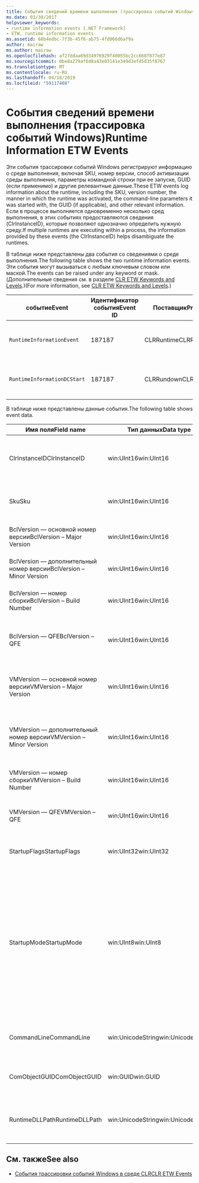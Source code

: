 ```yaml
---
title: События сведений времени выполнения (трассировка событий Windows)
ms.date: 03/30/2017
helpviewer_keywords:
- runtime information events [.NET Framework]
- ETW, runtime information events
ms.assetid: 68b4edbc-7f3b-45f6-ab75-4fd066d6af9a
author: mairaw
ms.author: mairaw
ms.openlocfilehash: af27ddaa69d34976929f40055bc2cc668f877e87
ms.sourcegitcommit: 0be8a279af6d8a43e03141e349d3efd5d35f8767
ms.translationtype: MT
ms.contentlocale: ru-RU
ms.lasthandoff: 04/18/2019
ms.locfileid: "59117408"
---
```

# <a name="runtime-information-etw-events"></a><span data-ttu-id="b708a-102">События сведений времени выполнения (трассировка событий Windows)</span><span class="sxs-lookup"><span data-stu-id="b708a-102">Runtime Information ETW Events</span></span>
<span data-ttu-id="b708a-103">Эти события трассировки событий Windows регистрируют информацию о среде выполнения, включая SKU, номер версии, способ активизации среды выполнения, параметры командной строки при ее запуске, GUID (если применимо) и другие релевантные данные.</span><span class="sxs-lookup"><span data-stu-id="b708a-103">These ETW events log information about the runtime, including the SKU, version number, the manner in which the runtime was activated, the command-line parameters it was started with, the GUID (if applicable), and other relevant information.</span></span> <span data-ttu-id="b708a-104">Если в процессе выполняется одновременно несколько сред выполнения, в этих событиях предоставляются сведения (ClrInstanceID), которые позволяют однозначно определить нужную среду.</span><span class="sxs-lookup"><span data-stu-id="b708a-104">If multiple runtimes are executing within a process, the information provided by these events (the ClrInstanceID) helps disambiguate the runtimes.</span></span>  
  
 <span data-ttu-id="b708a-105">В таблице ниже представлены два события со сведениями о среде выполнения.</span><span class="sxs-lookup"><span data-stu-id="b708a-105">The following table shows the two runtime information events.</span></span> <span data-ttu-id="b708a-106">Эти события могут вызываться с любым ключевым словом или маской.</span><span class="sxs-lookup"><span data-stu-id="b708a-106">The events can be raised under any keyword or mask.</span></span> <span data-ttu-id="b708a-107">(Дополнительные сведения см. в разделе [CLR ETW Keywords and Levels](../../../docs/framework/performance/clr-etw-keywords-and-levels.md).)</span><span class="sxs-lookup"><span data-stu-id="b708a-107">(For more information, see [CLR ETW Keywords and Levels](../../../docs/framework/performance/clr-etw-keywords-and-levels.md).)</span></span>  
  
|<span data-ttu-id="b708a-108">событие</span><span class="sxs-lookup"><span data-stu-id="b708a-108">Event</span></span>|<span data-ttu-id="b708a-109">Идентификатор события</span><span class="sxs-lookup"><span data-stu-id="b708a-109">Event ID</span></span>|<span data-ttu-id="b708a-110">Поставщик</span><span class="sxs-lookup"><span data-stu-id="b708a-110">Provider</span></span>|<span data-ttu-id="b708a-111">Описание</span><span class="sxs-lookup"><span data-stu-id="b708a-111">Description</span></span>|  
|-----------|--------------|--------------|-----------------|  
|`RuntimeInformationEvent`|<span data-ttu-id="b708a-112">187</span><span class="sxs-lookup"><span data-stu-id="b708a-112">187</span></span>|<span data-ttu-id="b708a-113">CLRRuntime</span><span class="sxs-lookup"><span data-stu-id="b708a-113">CLRRuntime</span></span>|<span data-ttu-id="b708a-114">Вызывается при загрузке среды выполнения.</span><span class="sxs-lookup"><span data-stu-id="b708a-114">Raised when a runtime is loaded.</span></span>|  
|`RuntimeInformationDCStart`|<span data-ttu-id="b708a-115">187</span><span class="sxs-lookup"><span data-stu-id="b708a-115">187</span></span>|<span data-ttu-id="b708a-116">CLRRundown</span><span class="sxs-lookup"><span data-stu-id="b708a-116">CLRRundown</span></span>|<span data-ttu-id="b708a-117">Перечисляет загруженные среды выполнения.</span><span class="sxs-lookup"><span data-stu-id="b708a-117">Enumerates the runtimes that are loaded.</span></span>|  
  
 <span data-ttu-id="b708a-118">В таблице ниже представлены данные события.</span><span class="sxs-lookup"><span data-stu-id="b708a-118">The following table shows event data.</span></span>  
  
|<span data-ttu-id="b708a-119">Имя поля</span><span class="sxs-lookup"><span data-stu-id="b708a-119">Field name</span></span>|<span data-ttu-id="b708a-120">Тип данных</span><span class="sxs-lookup"><span data-stu-id="b708a-120">Data type</span></span>|<span data-ttu-id="b708a-121">Описание</span><span class="sxs-lookup"><span data-stu-id="b708a-121">Description</span></span>|  
|----------------|---------------|-----------------|  
|<span data-ttu-id="b708a-122">ClrInstanceID</span><span class="sxs-lookup"><span data-stu-id="b708a-122">ClrInstanceID</span></span>|<span data-ttu-id="b708a-123">win:UInt16</span><span class="sxs-lookup"><span data-stu-id="b708a-123">win:UInt16</span></span>|<span data-ttu-id="b708a-124">Уникальный идентификатор экземпляра CLR или CoreCLR.</span><span class="sxs-lookup"><span data-stu-id="b708a-124">Unique ID for the instance of CLR or CoreCLR.</span></span>|  
|<span data-ttu-id="b708a-125">Sku</span><span class="sxs-lookup"><span data-stu-id="b708a-125">Sku</span></span>|<span data-ttu-id="b708a-126">win:UInt16</span><span class="sxs-lookup"><span data-stu-id="b708a-126">win:UInt16</span></span>|<span data-ttu-id="b708a-127">1 — Desktop CLR.</span><span class="sxs-lookup"><span data-stu-id="b708a-127">1 – Desktop CLR.</span></span><br /><br /> <span data-ttu-id="b708a-128">2 — CoreCLR.</span><span class="sxs-lookup"><span data-stu-id="b708a-128">2 – CoreCLR.</span></span>|  
|<span data-ttu-id="b708a-129">BclVersion — основной номер версии</span><span class="sxs-lookup"><span data-stu-id="b708a-129">BclVersion – Major Version</span></span>|<span data-ttu-id="b708a-130">win:UInt16</span><span class="sxs-lookup"><span data-stu-id="b708a-130">win:UInt16</span></span>|<span data-ttu-id="b708a-131">Основной номер версии библиотеки mscorlib.dll.</span><span class="sxs-lookup"><span data-stu-id="b708a-131">Major version of mscorlib.dll.</span></span>|  
|<span data-ttu-id="b708a-132">BclVersion — дополнительный номер версии</span><span class="sxs-lookup"><span data-stu-id="b708a-132">BclVersion – Minor Version</span></span>|<span data-ttu-id="b708a-133">win:UInt16</span><span class="sxs-lookup"><span data-stu-id="b708a-133">win:UInt16</span></span>|<span data-ttu-id="b708a-134">Дополнительный номер версии библиотеки mscorlib.dll.</span><span class="sxs-lookup"><span data-stu-id="b708a-134">Minor version number of mscorlib.dll.</span></span>|  
|<span data-ttu-id="b708a-135">BclVersion — номер сборки</span><span class="sxs-lookup"><span data-stu-id="b708a-135">BclVersion – Build Number</span></span>|<span data-ttu-id="b708a-136">win:UInt16</span><span class="sxs-lookup"><span data-stu-id="b708a-136">win:UInt16</span></span>|<span data-ttu-id="b708a-137">Номер сборки библиотеки mscorlib.dll.</span><span class="sxs-lookup"><span data-stu-id="b708a-137">Build number of mscorlib.dll.</span></span>|  
|<span data-ttu-id="b708a-138">BclVersion — QFE</span><span class="sxs-lookup"><span data-stu-id="b708a-138">BclVersion – QFE</span></span>|<span data-ttu-id="b708a-139">win:UInt16</span><span class="sxs-lookup"><span data-stu-id="b708a-139">win:UInt16</span></span>|<span data-ttu-id="b708a-140">Номер версии исправления библиотеки mscorlib.dll.</span><span class="sxs-lookup"><span data-stu-id="b708a-140">Hotfix version number of mscorlib.dll.</span></span>|  
|<span data-ttu-id="b708a-141">VMVersion — основной номер версии</span><span class="sxs-lookup"><span data-stu-id="b708a-141">VMVersion – Major Version</span></span>|<span data-ttu-id="b708a-142">win:UInt16</span><span class="sxs-lookup"><span data-stu-id="b708a-142">win:UInt16</span></span>|<span data-ttu-id="b708a-143">Версия clr.dll или coreclr.dll в зависимости от номера SKU.</span><span class="sxs-lookup"><span data-stu-id="b708a-143">Version of clr.dll or coreclr.dll, depending on SKU.</span></span>|  
|<span data-ttu-id="b708a-144">VMVersion — дополнительный номер версии</span><span class="sxs-lookup"><span data-stu-id="b708a-144">VMVersion – Minor Version</span></span>|<span data-ttu-id="b708a-145">win:UInt16</span><span class="sxs-lookup"><span data-stu-id="b708a-145">win:UInt16</span></span>|<span data-ttu-id="b708a-146">Дополнительный номер версии clr.dll или coreclr.dll в зависимости от номера SKU.</span><span class="sxs-lookup"><span data-stu-id="b708a-146">Minor version of clr.dll or coreclr.dll, depending on SKU.</span></span>|  
|<span data-ttu-id="b708a-147">VMVersion — номер сборки</span><span class="sxs-lookup"><span data-stu-id="b708a-147">VMVersion – Build Number</span></span>|<span data-ttu-id="b708a-148">win:UInt16</span><span class="sxs-lookup"><span data-stu-id="b708a-148">win:UInt16</span></span>|<span data-ttu-id="b708a-149">Номер сборки библиотеки clr.dll или coreclr.dll.</span><span class="sxs-lookup"><span data-stu-id="b708a-149">Build number of clr.dll or coreclr.dll.</span></span>|  
|<span data-ttu-id="b708a-150">VMVersion — QFE</span><span class="sxs-lookup"><span data-stu-id="b708a-150">VMVersion – QFE</span></span>|<span data-ttu-id="b708a-151">win:UInt16</span><span class="sxs-lookup"><span data-stu-id="b708a-151">win:UInt16</span></span>|<span data-ttu-id="b708a-152">Номер исправления библиотеки clr.dll или coreclr.dll.</span><span class="sxs-lookup"><span data-stu-id="b708a-152">Hotfix version number of clr.dll or coreclr.dll.</span></span>|  
|<span data-ttu-id="b708a-153">StartupFlags</span><span class="sxs-lookup"><span data-stu-id="b708a-153">StartupFlags</span></span>|<span data-ttu-id="b708a-154">win:UInt32</span><span class="sxs-lookup"><span data-stu-id="b708a-154">win:UInt32</span></span>|<span data-ttu-id="b708a-155">Флаги загрузки, определенные в mscoree.h.</span><span class="sxs-lookup"><span data-stu-id="b708a-155">Startup flags defined in mscoree.h.</span></span>|  
|<span data-ttu-id="b708a-156">StartupMode</span><span class="sxs-lookup"><span data-stu-id="b708a-156">StartupMode</span></span>|<span data-ttu-id="b708a-157">win:UInt8</span><span class="sxs-lookup"><span data-stu-id="b708a-157">win:UInt8</span></span>|<span data-ttu-id="b708a-158">0x01 — управляемый исполняемый файл.</span><span class="sxs-lookup"><span data-stu-id="b708a-158">0x01 - Managed executable.</span></span><br /><br /> <span data-ttu-id="b708a-159">0x02 — размещенная среда CLR.</span><span class="sxs-lookup"><span data-stu-id="b708a-159">0x02 - Hosted CLR.</span></span><br /><br /> <span data-ttu-id="b708a-160">0x04 — управляемая модель взаимодействия C++.</span><span class="sxs-lookup"><span data-stu-id="b708a-160">0x04 - C++ managed interop.</span></span><br /><br /> <span data-ttu-id="b708a-161">0x08 — активация COM.</span><span class="sxs-lookup"><span data-stu-id="b708a-161">0x08 - COM-activated.</span></span><br /><br /> <span data-ttu-id="b708a-162">0x10 — другое.</span><span class="sxs-lookup"><span data-stu-id="b708a-162">0x10 - Other.</span></span>|  
|<span data-ttu-id="b708a-163">CommandLine</span><span class="sxs-lookup"><span data-stu-id="b708a-163">CommandLine</span></span>|<span data-ttu-id="b708a-164">win:UnicodeString</span><span class="sxs-lookup"><span data-stu-id="b708a-164">win:UnicodeString</span></span>|<span data-ttu-id="b708a-165">Отличное от NULL значение только для StartupMode=0x01.</span><span class="sxs-lookup"><span data-stu-id="b708a-165">Non-null only if StartupMode=0x01.</span></span>|  
|<span data-ttu-id="b708a-166">ComObjectGUID</span><span class="sxs-lookup"><span data-stu-id="b708a-166">ComObjectGUID</span></span>|<span data-ttu-id="b708a-167">win:GUID</span><span class="sxs-lookup"><span data-stu-id="b708a-167">win:GUID</span></span>|<span data-ttu-id="b708a-168">Отличное от NULL значение только для StartupMode=0x08.</span><span class="sxs-lookup"><span data-stu-id="b708a-168">Non-null only if StartupMode=0x08.</span></span>|  
|<span data-ttu-id="b708a-169">RuntimeDLLPath</span><span class="sxs-lookup"><span data-stu-id="b708a-169">RuntimeDLLPath</span></span>|<span data-ttu-id="b708a-170">win:UnicodeString</span><span class="sxs-lookup"><span data-stu-id="b708a-170">win:UnicodeString</span></span>|<span data-ttu-id="b708a-171">Путь к DLL-файлу среды CLR, который был загружен в процесс.</span><span class="sxs-lookup"><span data-stu-id="b708a-171">Path to the CLR .dll file that was loaded into the process.</span></span>|  
  
## <a name="see-also"></a><span data-ttu-id="b708a-172">См. также</span><span class="sxs-lookup"><span data-stu-id="b708a-172">See also</span></span>

- [<span data-ttu-id="b708a-173">События трассировки событий Windows в среде CLR</span><span class="sxs-lookup"><span data-stu-id="b708a-173">CLR ETW Events</span></span>](../../../docs/framework/performance/clr-etw-events.md)
